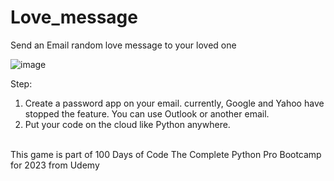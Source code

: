 # Love_message
Send an Email random love message to your loved one

![image](https://github.com/ikhsanmasu/Love_message/assets/76894210/13fa57b7-f964-4b3b-9889-4cc96455e642)

Step:
1. Create a password app on your email. currently, Google and Yahoo have stopped the feature. You can use Outlook or another email.
2. Put your code on the cloud like Python anywhere.
<br>
This game is part of 100 Days of Code The Complete Python Pro Bootcamp for 2023 from Udemy
